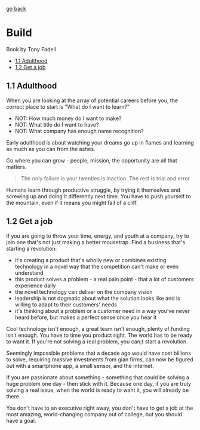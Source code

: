 [go back](https://github.com/pkardas/learning)

# Build

Book by Tony Fadell

- [1.1 Adulthood](#11-adulthood)
- [1.2 Get a job](#12-get-a-job)

## 1.1 Adulthood

When you are looking at the array of potential careers before you, the correct place to start is "What do I want to
learn?"

- NOT: How much money do I want to make?
- NOT: What title do I want to have?
- NOT: What company has enough name recognition?

Early adulthood is about watching your dreams go up in flames and learning as much as you can from the ashes.

Go where you can grow - people, mission, the opportunity are all that matters.

> The only failure is your twenties is inaction. The rest is trial and error.

Humans learn through productive struggle, by trying it themselves and screwing up and doing it differently next time.
You have to push yourself to the mountain, even if it means you might fall of a cliff.

## 1.2 Get a job

If you are going to throw your time, energy, and youth at a company, try to join one that's not just making a better
mousetrap. Find a business that's starting a revolution:

- it's creating a product that's wholly new or combines existing technology in a novel way that the competition can't
  make or even understand
- this product solves a problem - a real pain point - that a lot of customers experience daily
- the novel technology can deliver on the company vision
- leadership is not dogmatic about what the solution looks like and is willing to adapt to their customers' needs
- it's thinking about a problem or a customer need in a way you've never heard before, but makes a perfect sense once
  you hear it

Cool technology isn't enough, a great team isn't enough, plenty of funding isn't enough. You have to time you product
right. The world has to be ready to want it. If you're not solving a real problem, you can;t start a revolution.

Seemingly impossible problems that a decade ago would have cost billions to solve, requiring massive investments from
gian firms, can now be figured out with a smartphone app, a small sensor, and the internet.

If you are passionate about something - something that could be solving a huge problem one day - then stick with it.
Because one day, if you are truly solving a real issue, when the world is ready to want it, you will already be there.

You don't have to an executive right away, you don't have to get a job at the most amazing, world-changing company out
of college, but you should have a goal.
